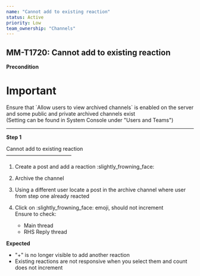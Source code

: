 ```yaml
---
name: "Cannot add to existing reaction"
status: Active
priority: Low
team_ownership: "Channels"
---
```


## MM-T1720: Cannot add to existing reaction

**Precondition**

# Important

Ensure that \`Allow users to view archived channels\` is enabled on the server and some public and private archived channels exist\
(Setting can be found in System Console under "Users and Teams")

---

**Step 1**

Cannot add to existing reaction\
–––––––––––––––––––––––––

1. Create a post and add a reaction :slightly\_frowning\_face:

2. Archive the channel

3. Using a different user locate a post in the archive channel where user from step one already reacted

4. Click on :slightly\_frowning\_face: emoji, should not increment\
   Ensure to check:

   - Main thread
   - RHS Reply thread

**Expected**

- "+" is no longer visible to add another reaction
- Existing reactions are not responsive when you select them and count does not increment

